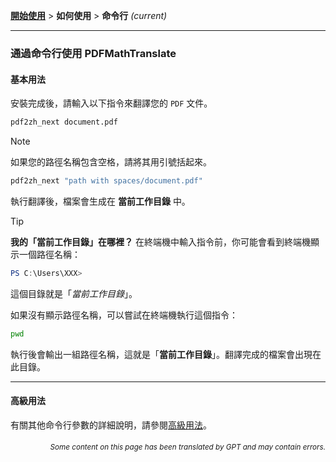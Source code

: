 [**開始使用**](./getting-started.md) > **如何使用** > **命令行** _(current)_

---

### 通過命令行使用 PDFMathTranslate

#### 基本用法

安裝完成後，請輸入以下指令來翻譯您的 `PDF` 文件。

```bash
pdf2zh_next document.pdf
```

> [!NOTE]
> 
> 如果您的路徑名稱包含空格，請將其用引號括起來。
> 
> ```bash
> pdf2zh_next "path with spaces/document.pdf"
> ```

執行翻譯後，檔案會生成在 **當前工作目錄** 中。

> [!TIP]
> **我的「當前工作目錄」在哪裡？**
> 在終端機中輸入指令前，你可能會看到終端機顯示一個路徑名稱：
> 
> ```powershell
> PS C:\Users\XXX>
> ```
> 
> 這個目錄就是「*當前工作目錄*」。
> 
> 如果沒有顯示路徑名稱，可以嘗試在終端機執行這個指令：
> 
> ```bash
> pwd
> ```
> 
> 執行後會輸出一組路徑名稱，這就是「**當前工作目錄**」。翻譯完成的檔案會出現在此目錄。

---

#### 高級用法

有關其他命令行參數的詳細說明，請參閱[高級用法](./../advanced/advanced.md)。

<div align="right"> 
<h6><small>Some content on this page has been translated by GPT and may contain errors.</small></h6>